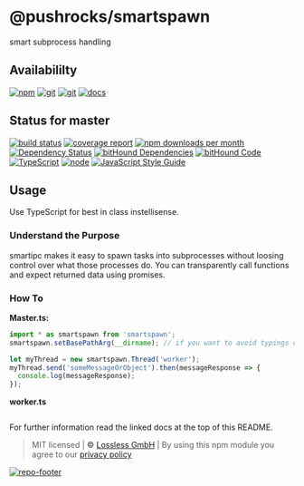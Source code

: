 # @pushrocks/smartspawn

smart subprocess handling

## Availabililty

[![npm](https://pushrocks.gitlab.io/assets/repo-button-npm.svg)](https://www.npmjs.com/package/smartipc)
[![git](https://pushrocks.gitlab.io/assets/repo-button-git.svg)](https://GitLab.com/pushrocks/smartipc)
[![git](https://pushrocks.gitlab.io/assets/repo-button-mirror.svg)](https://github.com/pushrocks/smartipc)
[![docs](https://pushrocks.gitlab.io/assets/repo-button-docs.svg)](https://pushrocks.gitlab.io/smartipc/)

## Status for master

[![build status](https://GitLab.com/pushrocks/smartipc/badges/master/build.svg)](https://GitLab.com/pushrocks/smartipc/commits/master)
[![coverage report](https://GitLab.com/pushrocks/smartipc/badges/master/coverage.svg)](https://GitLab.com/pushrocks/smartipc/commits/master)
[![npm downloads per month](https://img.shields.io/npm/dm/smartipc.svg)](https://www.npmjs.com/package/smartipc)
[![Dependency Status](https://david-dm.org/pushrocks/smartipc.svg)](https://david-dm.org/pushrocks/smartipc)
[![bitHound Dependencies](https://www.bithound.io/github/pushrocks/smartipc/badges/dependencies.svg)](https://www.bithound.io/github/pushrocks/smartipc/master/dependencies/npm)
[![bitHound Code](https://www.bithound.io/github/pushrocks/smartipc/badges/code.svg)](https://www.bithound.io/github/pushrocks/smartipc)
[![TypeScript](https://img.shields.io/badge/TypeScript-2.x-blue.svg)](https://nodejs.org/dist/latest-v6.x/docs/api/)
[![node](https://img.shields.io/badge/node->=%206.x.x-blue.svg)](https://nodejs.org/dist/latest-v6.x/docs/api/)
[![JavaScript Style Guide](https://img.shields.io/badge/code%20style-standard-brightgreen.svg)](http://standardjs.com/)

## Usage

Use TypeScript for best in class instellisense.

### Understand the Purpose

smartipc makes it easy to spawn tasks into subprocesses without loosing control over what those processes do.
You can transparently call functions and expect returned data using promises.

### How To

**Master.ts:**

```javascript
import * as smartspawn from 'smartspawn';
smartspawn.setBasePathArg(__dirname); // if you want to avoid typings out full paths every time

let myThread = new smartspawn.Thread('worker');
myThread.send('someMessageOrObject').then(messageResponse => {
  console.log(messageResponse);
});
```

**worker.ts**

```javascript
```

For further information read the linked docs at the top of this README.

> MIT licensed | **&copy;** [Lossless GmbH](https://lossless.gmbh)
> | By using this npm module you agree to our [privacy policy](https://lossless.gmbH/privacy.html)

[![repo-footer](https://pushrocks.gitlab.io/assets/repo-footer.svg)](https://push.rocks)
